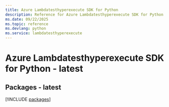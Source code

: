 ```yaml
---
title: Azure Lambdatesthyperexecute SDK for Python
description: Reference for Azure Lambdatesthyperexecute SDK for Python
ms.date: 09/22/2025
ms.topic: reference
ms.devlang: python
ms.service: lambdatesthyperexecute
---
```

# Azure Lambdatesthyperexecute SDK for Python - latest
## Packages - latest
[!INCLUDE [packages](lambdatesthyperexecute-index.md)]